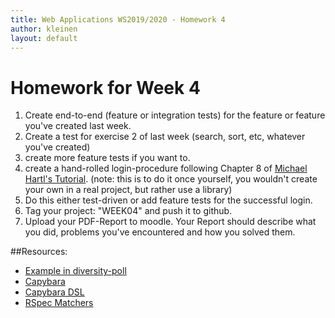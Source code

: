 ```yaml
---
title: Web Applications WS2019/2020 - Homework 4
author: kleinen
layout: default
---
```


# Homework for Week 4

1. Create end-to-end (feature or integration tests) for the feature or feature you've
created last week.
2. Create a test for exercise 2 of last week (search, sort, etc, whatever you've created)
3. create more feature tests if you want to.
4. create a hand-rolled login-procedure following Chapter 8 of [Michael Hartl's Tutorial](https://www.railstutorial.org/). (note: this is to do it once yourself, you wouldn't create your own in a real project, but rather use a library)
5. Do this either test-driven or add feature tests for the successful login.
3. Tag your project: "WEEK04" and push it to github.
9. Upload your PDF-Report to moodle. Your Report should describe what you did, problems you've encountered and how you solved them.

##Resources:

* [Example in diversity-poll](https://github.com/htw-imi-wt1wa-ws2015/diversity-poll)
* [Capybara](https://github.com/jnicklas/capybara)
* [Capybara DSL](https://github.com/jnicklas/capybara#the-dsl)
* [RSpec Matchers](http://www.relishapp.com/rspec/rspec-expectations/v/2-2/docs/matchers)
